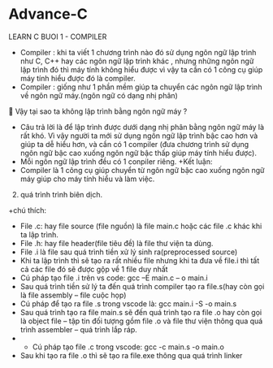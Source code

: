 # Advance-C
LEARN C
BUOI 1 - COMPILER 
   -   Compiler : khi ta viết 1 chương trình nào đó sử dụng ngôn ngữ lập trình như C, C++ hay các ngôn ngữ lập trình khác , nhưng những ngôn ngữ lập trình đó thì máy tính không hiểu được vì vậy ta cần có 1 công cụ giúp máy tính hiểu được đó là compiler.
-	Compiler : giống như 1 phần mềm giúp ta chuyển các ngôn ngữ lập trình về ngôn ngữ máy.(ngôn ngữ có dạng nhị phân)

	Vậy tại sao ta không lập trình bằng ngôn ngữ máy ?
-	Câu trả lời là để lập trình được dưới dạng nhị phân bằng ngôn ngữ máy là rất khó. Vì vậy người ta mới sử dụng ngôn ngữ lập trình bậc cao hơn và giúp ta dễ hiểu hơn, và cần có 1 compiler (đưa chương trình sử dụng ngôn ngữ bậc cao xuống ngôn ngữ bậc thấp giúp máy tính hiểu được).
-	Mỗi ngôn ngữ lập trình đều có 1 conpiler riêng.
+Kết luận:
-	Compiler là 1 công cụ giúp chuyển từ ngôn ngữ bậc cao xuống ngôn ngữ máy giúp cho máy tính hiểu và làm việc.

2. quá trình trình biên dịch.

+chú thích:
-	File .c: hay file source (file nguồn) là file main.c hoặc các file .c khác khi ta lập trình.
-	File .h: hay file header(file tiêu đề) là file thư viện ta dùng.
-	File .i  là file sau quá trình tiền xử lý sinh ra(preprocessed source)
-	Khi ta lập trình thì sẽ tạo ra rất nhiều file nhưng khi ta đưa về file.i thì tất cả các file đó sẽ được gộp về 1 file duy nhất
-	Cú pháp tạo file .i trên vs code:
 gcc –E main.c – o main.i
-	Sau quá trình tiền sử lý ta đến quá trình compiler tạo ra file.s(hay còn gọi là file assembly – file cuộc họp)
-	Cú pháp để tạo ra file .s trong vscode là:
gcc main.i -S -o main.s
-	Sau quá trình tạo ra file main.s sẽ đến quá trình tạo ra file .o hay còn gọi là object file – tập tin đối tượng gồm file .o  và file thư viện thông qua quá trình assembler – quá trình lắp ráp.
-	-	Cú pháp tạo file .c trong vscode:
gcc -c main.s -o main.o
-	Sau khi tạo ra file .o thì sẽ tạo ra file.exe thông qua quá trình linker 

